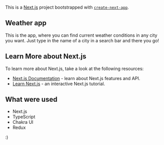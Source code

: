 This is a [Next.js](https://nextjs.org/) project bootstrapped with [`create-next-app`](https://github.com/vercel/next.js/tree/canary/packages/create-next-app).

## Weather app

This is the app, where you can find current weather conditions in any city you want.
Just type in the name of a city in a search bar and there you go!

## Learn More about Next.js

To learn more about Next.js, take a look at the following resources:

- [Next.js Documentation](https://nextjs.org/docs) - learn about Next.js features and API.
- [Learn Next.js](https://nextjs.org/learn) - an interactive Next.js tutorial.

## What were used

- Next.js
- TypeScript
- Chakra UI
- Redux

:)
